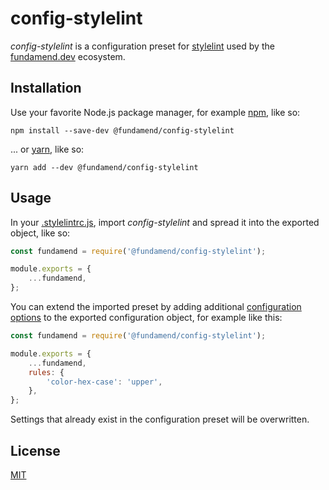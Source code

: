 # config-stylelint

_config-stylelint_ is a configuration preset for [stylelint] used by the [fundamend.dev] ecosystem.

## Installation

Use your favorite Node.js package manager, for example [npm], like so:

    npm install --save-dev @fundamend/config-stylelint

... or [yarn], like so:

    yarn add --dev @fundamend/config-stylelint

## Usage

In your [.stylelintrc.js], import _config-stylelint_ and spread it into the exported object, like so:

```js
const fundamend = require('@fundamend/config-stylelint');

module.exports = {
	...fundamend,
};
```

You can extend the imported preset by adding additional [configuration options] to the exported configuration object, for example like this:

```js
const fundamend = require('@fundamend/config-stylelint');

module.exports = {
	...fundamend,
	rules: {
		'color-hex-case': 'upper',
	},
};
```

Settings that already exist in the configuration preset will be overwritten.

## License

[MIT]

[configuration options]: https://stylelint.io/user-guide/rules/list
[fundamend.dev]: https://fundamend.dev
[mit]: https://choosealicense.com/licenses/mit/
[npm]: https://www.npmjs.com/
[stylelint]: https://stylelint.io/
[.stylelintrc.js]: https://stylelint.io/user-guide/configure
[yarn]: https://yarnpkg.com/
